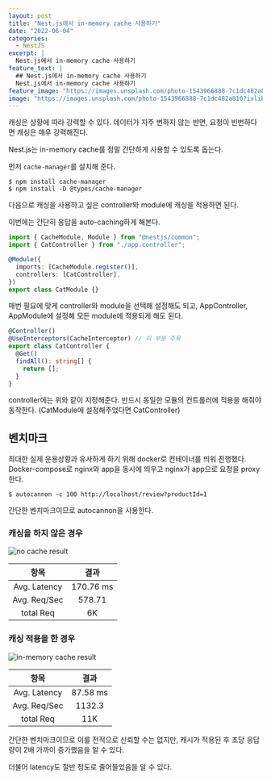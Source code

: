 ```yaml
---
layout: post
title: "Nest.js에서 in-memory cache 사용하기"
date: "2022-06-04"
categories:
  - NestJS
excerpt: |
  Nest.js에서 in-memory cache 사용하기
feature_text: |
  ## Nest.js에서 in-memory cache 사용하기
  Nest.js에서 in-memory cache 사용하기
feature_image: "https://images.unsplash.com/photo-1543966888-7c1dc482a810?ixlib=rb-1.2.1&ixid=MnwxMjA3fDB8MHxwaG90by1wYWdlfHx8fGVufDB8fHx8&auto=format&fit=crop&w=1506&q=80"
image: "https://images.unsplash.com/photo-1543966888-7c1dc482a810?ixlib=rb-1.2.1&ixid=MnwxMjA3fDB8MHxwaG90by1wYWdlfHx8fGVufDB8fHx8&auto=format&fit=crop&w=1506&q=80"
---
```


캐싱은 상황에 따라 강력할 수 있다. 데이터가 자주 변하지 않는 반면, 요청이 빈번하다면 캐싱은 매우 강력해진다.

Nest.js는 in-memory cache를 정말 간단하게 사용할 수 있도록 돕는다.

먼저 `cache-manager`를 설치해 준다.

```
$ npm install cache-manager
$ npm install -D @types/cache-manager
```

다음으로 캐싱을 사용하고 싶은 controller와 module에 캐싱을 적용하면 된다.

이번에는 간단히 응답을 auto-caching하게 해본다.

```typescript
import { CacheModule, Module } from "@nestjs/common";
import { CatController } from "./app.controller";

@Module({
  imports: [CacheModule.register()],
  controllers: [CatController],
})
export class CatModule {}
```

매번 필요에 맞게 controller와 module을 선택해 설정해도 되고, AppController, AppModule에 설정해 모든 module에 적용되게 해도 된다.

```typescript
@Controller()
@UseInterceptors(CacheInterceptor) // 이 부분 주목
export class CatController {
  @Get()
  findAll(): string[] {
    return [];
  }
}
```

controller에는 위와 같이 지정해준다. 반드시 동일한 모듈의 컨트롤러에 적용을 해줘야 동작한다. (CatModule에 설정해주었다면 CatController)

## 벤치마크

최대한 실제 운용상황과 유사하게 하기 위해 docker로 컨테이너를 띄워 진행했다. Docker-compose로 nginx와 app을 동시에 띄우고 nginx가 app으로 요청을 proxy한다.

```
$ autocannon -c 100 http://localhost/review?productId=1
```

간단한 벤치마크이므로 autocannon을 사용한다.

### 캐싱을 하지 않은 경우

![no cache result](https://leonkong.cc/public/no_cache.png)

|     항목     |   결과    |
| :----------: | :-------: |
| Avg. Latency | 170.76 ms |
| Avg. Req/Sec |  578.71   |
|  total Req   |    6K     |

### 캐싱 적용을 한 경우

![in-memory cache result](https://leonkong.cc/public/with-cache.png)

|     항목     |   결과   |
| :----------: | :------: |
| Avg. Latency | 87.58 ms |
| Avg. Req/Sec |  1132.3  |
|  total Req   |   11K    |

간단한 벤치마크이므로 이를 전적으로 신뢰할 수는 없지만, 캐시가 적용된 후 초당 응답량이 2배 가까이 증가했음을 알 수 있다.

더불어 latency도 절반 정도로 줄어들었음을 알 수 있다.
